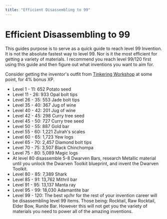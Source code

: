 ```yaml
---
title: "Efficient Disassembling to 99"
---
```


# Efficient Disassembling to 99

This guides purpose is to serve as a quick guide to reach level 99 Invention. It is not the absolute fastest way to level 99. Nor is it the most efficient for getting a variety of materials. I recommend you reach level 99/120 first using this guide and then figure out what inventions you want to aim for.

Consider getting the inventor's outfit from [Tinkering Workshop](../../minigames/tinkering-workshop.md) at some point, for 4% bonus XP.

- Level 1 - 11: 652 Potato seed
- Level 11 - 26: 933 Opal bolt tips
- Level 26 - 35: 553 Jade bolt tips
- Level 35 - 40: 367 Jug of wine
- Level 40 - 42: 201 Jug of wine
- Level 42 - 45: 298 Curry tree seed
- Level 45 - 50: 727 Curry tree seed
- Level 50 - 55: 887 Gold bar
- Level 55 - 60: 1,221 Zulrah's scales
- Level 60 - 65: 1,723 Yew logs
- Level 65 - 70: 2,457 Diamond bolt tips
- Level 70 - 75: 3,507 Black Chinchompa
- Level 75 - 80: 5,089 Magic logs
- At level 80 disassemble 5-8 Dwarven Bars, research Metallic material until you unlock the Dwarven Toolkit blueprint, and invent the Dwarven Toolkit.
- Level 80 - 85: 7,389 Shark
- Level 85 - 91: 13,762 Mithril bar
- Level 91 - 95: 13,137 Manta ray
- Level 95 - 99: 18,030 Adamantite bar
- Level 99 - 120: The best xp/hr for the rest of your invention career will be disassembling level 99 items. Those being: Rocktail, Raw Rocktail, Elder Bow, Runite Bar. However this will not get you the variety of materials you need to power all of the amazing inventions.
